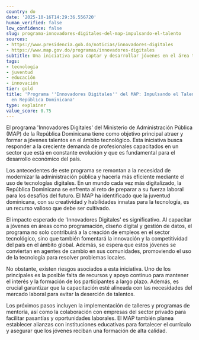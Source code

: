 ```yaml
---
country: do
date: '2025-10-16T14:29:36.556720'
human_verified: false
low_confidence: false
slug: programa-innovadores-digitales-del-map-impulsando-el-talento
sources:
- https://www.presidencia.gob.do/noticias/innovadores-digitales
- https://www.map.gov.do/programas/innovadores-digitales
subtitle: Una iniciativa para captar y desarrollar jóvenes en el área tecnológica.
tags:
- tecnología
- juventud
- educación
- innovación
tier: gold
title: 'Programa ''Innovadores Digitales'' del MAP: Impulsando el Talento Tecnológico
  en República Dominicana'
type: explainer
value_score: 0.75
---
```


<p>El programa 'Innovadores Digitales' del Ministerio de Administración Pública (MAP) de la República Dominicana tiene como objetivo principal atraer y formar a jóvenes talentos en el ámbito tecnológico. Esta iniciativa busca responder a la creciente demanda de profesionales capacitados en un sector que está en constante evolución y que es fundamental para el desarrollo económico del país.</p><p>Los antecedentes de este programa se remontan a la necesidad de modernizar la administración pública y hacerla más eficiente mediante el uso de tecnologías digitales. En un mundo cada vez más digitalizado, la República Dominicana se enfrenta al reto de preparar a su fuerza laboral para los desafíos del futuro. El MAP ha identificado que la juventud dominicana, con su creatividad y habilidades innatas para la tecnología, es un recurso valioso que debe ser cultivado.</p><p>El impacto esperado de 'Innovadores Digitales' es significativo. Al capacitar a jóvenes en áreas como programación, diseño digital y gestión de datos, el programa no solo contribuirá a la creación de empleos en el sector tecnológico, sino que también fomentará la innovación y la competitividad del país en el ámbito global. Además, se espera que estos jóvenes se conviertan en agentes de cambio en sus comunidades, promoviendo el uso de la tecnología para resolver problemas locales.</p><p>No obstante, existen riesgos asociados a esta iniciativa. Uno de los principales es la posible falta de recursos y apoyo continuo para mantener el interés y la formación de los participantes a largo plazo. Además, es crucial garantizar que la capacitación esté alineada con las necesidades del mercado laboral para evitar la deserción de talentos.</p><p>Los próximos pasos incluyen la implementación de talleres y programas de mentoría, así como la colaboración con empresas del sector privado para facilitar pasantías y oportunidades laborales. El MAP también planea establecer alianzas con instituciones educativas para fortalecer el currículo y asegurar que los jóvenes reciban una formación de alta calidad.</p>